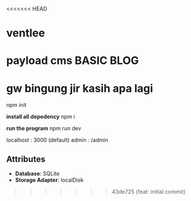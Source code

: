 <<<<<<< HEAD
# ventlee
payload cms BASIC BLOG
=======
# gw bingung jir kasih apa lagi

npm init

**install all depedency**
npm i

**run the program**
npm run dev 

localhost : 3000 (default)
admin : /admin

## Attributes

- **Database**: SQLite
- **Storage Adapter**: localDisk
>>>>>>> 43de725 (feat: initial commit)

